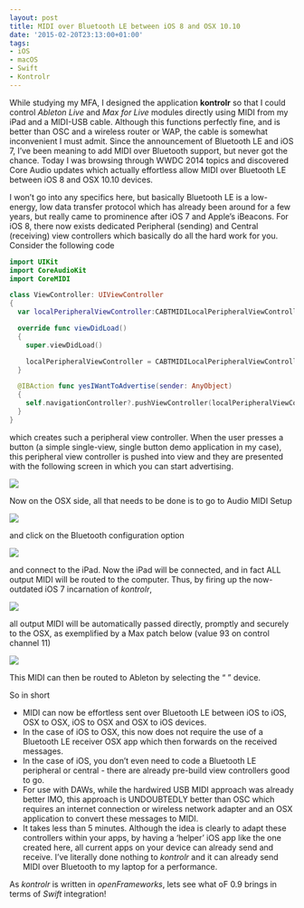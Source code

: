 ```yaml
---
layout: post
title: MIDI over Bluetooth LE between iOS 8 and OSX 10.10
date: '2015-02-20T23:13:00+01:00'
tags:
- iOS
- macOS
- Swift
- Kontrolr
---
```

While studying my MFA, I designed the application **kontrolr** so that I could control *Ableton Live* and *Max for Live* modules directly using MIDI from my iPad and a MIDI-USB cable. Although this functions perfectly fine, and is better than OSC and a wireless router or WAP, the cable is somewhat inconvenient I must admit. Since the announcement of Bluetooth LE and iOS 7, I’ve been meaning to add MIDI over Bluetooth support, but never got the chance. Today I was browsing through WWDC 2014 topics and discovered Core Audio updates which actually effortless allow MIDI over Bluetooth LE between iOS 8 and OSX 10.10 devices.

I won’t go into any specifics here, but basically Bluetooth LE is a low-energy, low data transfer protocol which has already been around for a few years, but really came to prominence after iOS 7 and Apple’s iBeacons. For iOS 8, there now exists dedicated Peripheral (sending) and Central (receiving) view controllers which basically do all the hard work for you. Consider the following code

```swift
import UIKit
import CoreAudioKit
import CoreMIDI

class ViewController: UIViewController
{
  var localPeripheralViewController:CABTMIDILocalPeripheralViewController?

  override func viewDidLoad()
  {
    super.viewDidLoad()

    localPeripheralViewController = CABTMIDILocalPeripheralViewController()
  }

  @IBAction func yesIWantToAdvertise(sender: AnyObject)
  {
    self.navigationController?.pushViewController(localPeripheralViewController!, animated: true)
  }
}
```

which creates such a peripheral view controller. When the user presses a button (a simple single-view, single button demo application in my case), this peripheral view controller is pushed into view and they are presented with the following screen in which you can start advertising. 

![]({{site.baseurl}}/assets/images/posts/2015/15-02-20/01.png)

Now on the OSX side, all that needs to be done is to go to Audio MIDI Setup

![]({{site.baseurl}}/assets/images/posts/2015/15-02-20/02.png)

and click on the Bluetooth configuration option

![]({{site.baseurl}}/assets/images/posts/2015/15-02-20/03.png)

and connect to the iPad. Now the iPad will be connected, and in fact ALL output MIDI will be routed to the computer. Thus, by firing up the now-outdated iOS 7 incarnation of *kontrolr*, 

![]({{site.baseurl}}/assets/images/posts/2015/15-02-20/04.png)

all output MIDI will be automatically passed directly, promptly and securely to the OSX, as exemplified by a Max patch below (value 93 on control channel 11)

![]({{site.baseurl}}/assets/images/posts/2015/15-02-20/05.png)

This MIDI can then be routed to Ableton by selecting the “ ” device.

So in short
- MIDI can now be effortless sent over Bluetooth LE between iOS to iOS, OSX to OSX, iOS to OSX and OSX to iOS devices.
- In the case of iOS to OSX, this now does not require the use of a  Bluetooth LE receiver OSX app which then forwards on the received messages.
- In the case of iOS, you don’t even need to code a Bluetooth LE peripheral or central - there are already pre-build view controllers good to go.
- For use with DAWs, while the hardwired USB MIDI approach was already better IMO, this approach is UNDOUBTEDLY better than OSC which requires an internet connection or wireless network adapter and an OSX application to convert these messages to MIDI.
- It takes less than 5 minutes. Although the idea is clearly to adapt these controllers within your apps, by having a ‘helper’ iOS app like the one created here, all current apps on your device can already send and receive. I’ve literally done nothing to *kontrolr* and it can already send MIDI over Bluetooth to my laptop for a performance.

As *kontrolr* is written in *openFrameworks*, lets see what oF 0.9 brings in terms of *Swift* integration!
